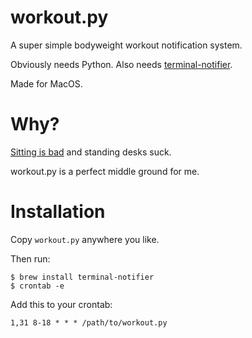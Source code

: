 workout.py
==========

A super simple bodyweight workout notification system.

Obviously needs Python. 
Also needs [terminal-notifier](https://github.com/julienXX/terminal-notifier). 

Made for MacOS.


Why?
====

[Sitting is bad](https://www.bloomberg.com/quicktake/dangers-of-sitting) and standing desks suck.

workout.py is a perfect middle ground for me.


Installation
============

Copy `workout.py` anywhere you like.

Then run:
```
$ brew install terminal-notifier
$ crontab -e
```

Add this to your crontab:

```
1,31 8-18 * * * /path/to/workout.py
```

